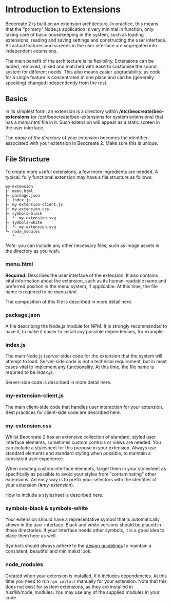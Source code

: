 # Introduction to Extensions

Beocreate 2 is built on an extension architecture. In practice, this means that the "primary" Node.js application is very minimal in function, only taking care of basic housekeeping in the system, such as loading extensions, reading and saving settings and constructing the user interface. All actual features and screens in the user interface are segregated into independent extensions.

The main benefit of the architecture is its flexibility. Extensions can be added, removed, mixed and matched with ease to customise the sound system for different needs. This also means easier upgradability, as code for a single feature is concentrated in one place and can be (generally speaking) changed independently from the rest.


## Basics

In its simplest form, an extension is a directory within **/etc/beocreate/beo-extensions** (or /opt/beocreate/beo-extensions for system extensions) that has a *menu.html* file in it. Such extension will appear as a static screen in the user interface.

The *name of the directory* of your extension becomes the identifier associated with your extension in Beocreate 2. Make sure this is unique.

## File Structure

To create more useful extensions, a few more ingredients are needed. A typical, fully functional extension may have a file structure as follows:

	my-extension
	├╴ menu.html
	├╴ package.json
	├╴ index.js
	├╴ my-extension-client.js
	├╴ my-extension.css
	├╴ symbols-black
	│  └╴ my-extension.svg
	├╴ symbols-white
	│  └╴ my-extension.svg
	└╴ node_modules
	   └╴ ...
	   
*Note:* you can include any other necessary files, such as image assets in the directory as you wish.

### menu.html

**Required.** Describes the user interface of the extension. It also contains vital information about the extension, such as its human-readable name and preferred position in the menu system, if applicable. At this time, the file name is required to be *menu.html*.

The composition of this file is described in more detail here.

### package.json

A file describing the Node.js module for NPM. It is strongly recommended to have it, to make it easier to install any possible dependencies, for example.


### index.js

The main Node.js (server-side) code for the extension that the system will attempt to load. Server-side code is not a technical requirement, but in most cases vital to implement any functionality. At this time, the file name is requried to be *index.js*.

Server-side code is described in more detail here.

### my-extension-client.js

The main client-side code that handles user interaction for your extension. Best practices for client-side code are described here.

### my-extension.css

Whilst Beocreate 2 has an extensive collection of standard, styled user interface elements, sometimes custom controls or views are needed. You can include a stylesheet for this purpose in your extension. Always use standard elements and standard styling when possible, to maintain a consistent user experience. 

When creating custom interface elements, target them in your stylesheet as specifically as possible to avoid your styles from "contaminating" other extensions. An easy way is to prefix your selectors with the identifier of your extension (*#my-extension*).

How to include a stylesheet is described here.

### symbols-black & symbols-white

Your extension should have a representative symbol that is automatically shown in the user interface. Black and white versions should be placed in these directories. If your interface needs other symbols, it is a good idea to place them here as well.

Symbols should always adhere to the [design guidelines](DesignGuidelines.md) to maintain a consistent, beautiful and minimalist look.

### node_modules

Created when your extension is installed, if it includes dependencies. At this time you need to run `npm install` manually for your extension. Note that this does not exist for system extensions, as they are installed in /usr/lib/node_modules. You may use any of the supplied modules in your code.